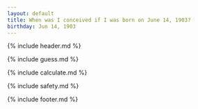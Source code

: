 ```yaml
---
layout: default
title: When was I conceived if I was born on June 14, 1903?
birthday: Jun 14, 1903
---
```


{% include header.md %}

{% include guess.md %}

{% include calculate.md %}

{% include safety.md %}

{% include footer.md %}



